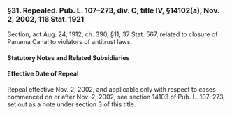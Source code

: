 ### §31. Repealed. Pub. L. 107–273, div. C, title IV, §14102(a), Nov. 2, 2002, 116 Stat. 1921 ###

Section, act Aug. 24, 1912, ch. 390, §11, 37 Stat. 567, related to closure of Panama Canal to violators of antitrust laws.

#### **Statutory Notes and Related Subsidiaries** ####

#### Effective Date of Repeal ####

Repeal effective Nov. 2, 2002, and applicable only with respect to cases commenced on or after Nov. 2, 2002, see section 14103 of Pub. L. 107–273, set out as a note under section 3 of this title.